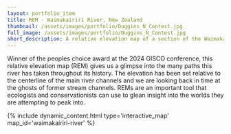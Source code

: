 ```yaml
---
layout: portfolio_item
title: REM - Waimakairiri River, New Zealand
thumbnail: /assets/images/portfolio/Duggins_N_Contest.jpg
full_image: /assets/images/portfolio/Duggins_N_Contest.jpg
short_description: A relative elevation map of a section of the Waimakairiri River in New Zealand
---
```


Winner of the peoples choice award at the 2024 GISCO conference, this relative elevation map (REM) gives us a glimpse into 
the many paths this river has taken throughout its history. The elevation has been set relative to the centerline of the main 
river channels and we are looking back in time at the ghosts of former stream channels. 
REMs are an important tool that ecologists and conservationists can use to glean insight into the worlds they are attempting 
to peak into.

{% include dynamic_content.html type='interactive_map' map_id='waimakairiri-river' %}